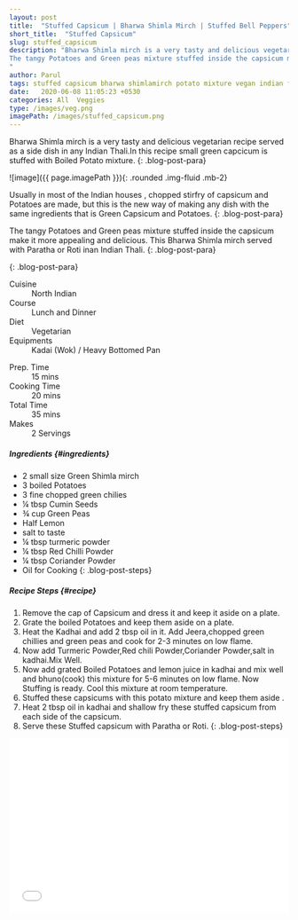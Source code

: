 ```yaml
---
layout: post
title:  "Stuffed Capsicum | Bharwa Shimla Mirch | Stuffed Bell Peppers"
short_title:  "Stuffed Capsicum"
slug: stuffed_capsicum
description: "Bharwa Shimla mirch is a very tasty and delicious vegetarian recipe served as a side dish in any Indian Thali.In this recipe small green capcicum is stuffed with Boiled Potato mixture.
The tangy Potatoes and Green peas mixture stuffed inside the capsicum make it more appealing and delicious.
"
author: Parul
tags: stuffed capsicum bharwa shimlamirch potato mixture vegan indian food thali side dish dry capsicum sabji paratha stirfry lunch dinner foodyindianmom
date:   2020-06-08 11:05:23 +0530
categories: All  Veggies
type: /images/veg.png
imagePath: /images/stuffed_capsicum.png
---
```


Bharwa Shimla mirch is a very tasty and delicious vegetarian recipe served as a side dish in any Indian Thali.In this recipe small green capcicum is stuffed with Boiled Potato mixture.
{: .blog-post-para}

![image]({{ page.imagePath }}){: .rounded .img-fluid .mb-2}

Usually in most of the Indian houses , chopped stirfry  of capsicum and Potatoes are made, but this is the new way of making any dish with the same ingredients that is Green Capsicum and Potatoes.
{: .blog-post-para}

The tangy Potatoes and Green peas mixture stuffed inside the capsicum make it more appealing and delicious. This Bharwa Shimla mirch served with Paratha or Roti inan Indian Thali.
{: .blog-post-para}


{: .blog-post-para}

<div class="row">
    <div class="col-md-6">
        <dl class="row">
            <dt class="col-sm-4">Cuisine</dt><dd class="col-sm-7">North Indian</dd>
            <dt class="col-sm-4">Course</dt><dd class="col-sm-7">Lunch and Dinner</dd>
            <dt class="col-sm-4">Diet</dt><dd class="col-sm-7">Vegetarian</dd>
            <dt class="col-sm-4">Equipments</dt><dd class="col-sm-7">Kadai (Wok) / Heavy Bottomed Pan</dd>
        </dl>
    </div>
    <div class="col-md-6">
        <dl class="row">
            <dt class="col-sm-5">Prep. Time</dt><dd class="col-sm-7">15 mins</dd>
            <dt class="col-sm-5">Cooking Time</dt><dd class="col-sm-7">20 mins</dd>
            <dt class="col-sm-5">Total Time</dt><dd class="col-sm-7">35 mins</dd>
            <dt class="col-sm-5">Makes</dt><dd class="col-sm-7">2 Servings</dd>
        </dl>
    </div>
</div>

##### **Ingredients** {#ingredients}
- 2 small size Green Shimla mirch
- 3 boiled Potatoes
- 3 fine chopped  green chilies
- ¼ tbsp Cumin Seeds
- ¾ cup Green Peas
- Half Lemon
- salt  to taste
- ¼ tbsp turmeric powder
- ¼ tbsp Red Chilli Powder
- ¼ tbsp Coriander Powder
- Oil for Cooking
{: .blog-post-steps}

##### **Recipe Steps** {#recipe}
1. Remove the cap of Capsicum and dress it and keep it aside on a plate.
1. Grate the boiled Potatoes and keep them aside on a plate.
1. Heat the Kadhai and add 2 tbsp oil in it. Add Jeera,chopped green chillies and green peas and cook for 2-3 minutes on low flame.
1. Now add Turmeric Powder,Red chili  Powder,Coriander Powder,salt in kadhai.Mix Well.
1. Now add grated Boiled Potatoes and lemon juice  in kadhai and mix well and bhuno(cook) this mixture for 5-6 minutes on low flame. Now Stuffing is ready. Cool this mixture at room temperature.
1. Stuffed these  capsicums with this potato mixture and keep them aside .
1. Heat 2 tbsp oil in kadhai and shallow fry these stuffed capsicum from each side of the capsicum.
1. Serve these Stuffed capsicum with Paratha or Roti.
{: .blog-post-steps}

<div class="row" id="video">
    <div class="col-md-12">
        <div class="embed-responsive embed-responsive-16by9">
            <iframe width="100%" height="315" src="{{page.video}}" frameborder="0" allow="accelerometer; autoplay; encrypted-media; gyroscope; picture-in-picture" allowfullscreen></iframe>
        </div>
    </div>
</div>
<br>
